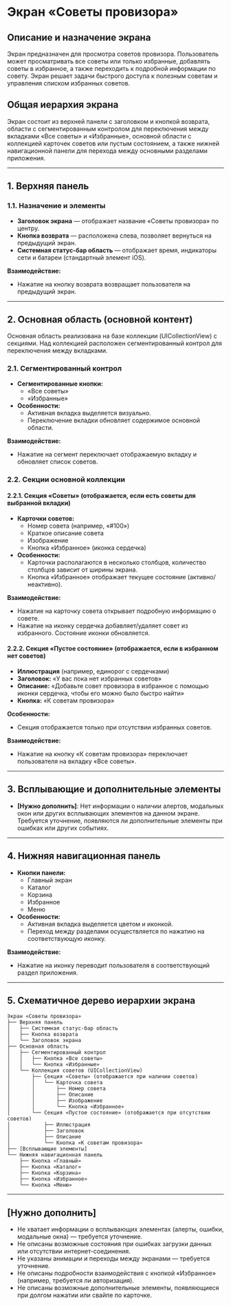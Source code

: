 # Экран «Советы провизора»

## Описание и назначение экрана
Экран предназначен для просмотра советов провизора. Пользователь может просматривать все советы или только избранные, добавлять советы в избранное, а также переходить к подробной информации по совету. Экран решает задачи быстрого доступа к полезным советам и управления списком избранных советов.

## Общая иерархия экрана
Экран состоит из верхней панели с заголовком и кнопкой возврата, области с сегментированным контролом для переключения между вкладками «Все советы» и «Избранные», основной области с коллекцией карточек советов или пустым состоянием, а также нижней навигационной панели для перехода между основными разделами приложения.

---

## 1. Верхняя панель
### 1.1. Назначение и элементы
- **Заголовок экрана** — отображает название «Советы провизора» по центру.
- **Кнопка возврата** — расположена слева, позволяет вернуться на предыдущий экран.
- **Системная статус-бар область** — отображает время, индикаторы сети и батареи (стандартный элемент iOS).

**Взаимодействие:**
- Нажатие на кнопку возврата возвращает пользователя на предыдущий экран.

---

## 2. Основная область (основной контент)
Основная область реализована на базе коллекции (UICollectionView) с секциями. Над коллекцией расположен сегментированный контрол для переключения между вкладками.

### 2.1. Сегментированный контрол
- **Сегментированные кнопки:**
  - «Все советы»
  - «Избранные»
- **Особенности:**
  - Активная вкладка выделяется визуально.
  - Переключение вкладки обновляет содержимое основной области.

**Взаимодействие:**
- Нажатие на сегмент переключает отображаемую вкладку и обновляет список советов.

### 2.2. Секции основной коллекции

#### 2.2.1. Секция «Советы» (отображается, если есть советы для выбранной вкладки)
- **Карточки советов:**
  - Номер совета (например, «#100»)
  - Краткое описание совета
  - Изображение
  - Кнопка «Избранное» (иконка сердечка)
- **Особенности:**
  - Карточки располагаются в несколько столбцов, количество столбцов зависит от ширины экрана.
  - Кнопка «Избранное» отображает текущее состояние (активно/неактивно).

**Взаимодействие:**
- Нажатие на карточку совета открывает подробную информацию о совете.
- Нажатие на иконку сердечка добавляет/удаляет совет из избранного. Состояние иконки обновляется.

#### 2.2.2. Секция «Пустое состояние» (отображается, если в избранном нет советов)
- **Иллюстрация** (например, единорог с сердечками)
- **Заголовок:** «У вас пока нет избранных советов»
- **Описание:** «Добавьте совет провизора в избранное с помощью иконки сердечка, чтобы его можно было быстро найти»
- **Кнопка:** «К советам провизора»

**Особенности:**
- Секция отображается только при отсутствии избранных советов.

**Взаимодействие:**
- Нажатие на кнопку «К советам провизора» переключает пользователя на вкладку «Все советы».

---

## 3. Всплывающие и дополнительные элементы
- **[Нужно дополнить]**: Нет информации о наличии алертов, модальных окон или других всплывающих элементов на данном экране. Требуется уточнение, появляются ли дополнительные элементы при ошибках или других событиях.

---

## 4. Нижняя навигационная панель
- **Кнопки панели:**
  - Главный экран
  - Каталог
  - Корзина
  - Избранное
  - Меню
- **Особенности:**
  - Активная вкладка выделяется цветом и иконкой.
  - Переход между разделами осуществляется по нажатию на соответствующую иконку.

**Взаимодействие:**
- Нажатие на иконку переводит пользователя в соответствующий раздел приложения.

---

## 5. Схематичное дерево иерархии экрана
```
Экран «Советы провизора»
├── Верхняя панель
│   ├── Системная статус-бар область
│   ├── Кнопка возврата
│   └── Заголовок экрана
├── Основная область
│   ├── Сегментированный контрол
│   │   ├── Кнопка «Все советы»
│   │   └── Кнопка «Избранные»
│   └── Коллекция советов (UICollectionView)
│       ├── Секция «Советы» (отображается при наличии советов)
│       │   └── Карточка совета
│       │       ├── Номер совета
│       │       ├── Описание
│       │       ├── Изображение
│       │       └── Кнопка «Избранное»
│       └── Секция «Пустое состояние» (отображается при отсутствии советов)
│           ├── Иллюстрация
│           ├── Заголовок
│           ├── Описание
│           └── Кнопка «К советам провизора»
├── [Всплывающие элементы]
└── Нижняя навигационная панель
    ├── Кнопка «Главный»
    ├── Кнопка «Каталог»
    ├── Кнопка «Корзина»
    ├── Кнопка «Избранное»
    └── Кнопка «Меню»
```

---

## [Нужно дополнить]
- Не хватает информации о всплывающих элементах (алерты, ошибки, модальные окна) — требуется уточнение.
- Не описаны возможные состояния при ошибках загрузки данных или отсутствии интернет-соединения.
- Не указаны анимации и переходы между экранами — требуется уточнение.
- Не описаны подробности взаимодействия с кнопкой «Избранное» (например, требуется ли авторизация).
- Не описаны возможные дополнительные элементы, появляющиеся при долгом нажатии или свайпе по карточке. 